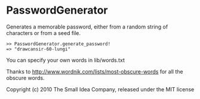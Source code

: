 PasswordGenerator
=================

Generates a memorable password, either from a random string of characters or from a seed file. 

    >> PasswordGenerator.generate_password!
    => "drawcansir-60-lungi"

You can specify your own words in lib/words.txt

Thanks to http://www.wordnik.com/lists/most-obscure-words for all the obscure words. 

Copyright (c) 2010 The Small Idea Company, released under the MIT license
